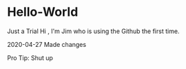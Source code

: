 # Hello-World
Just a Trial
Hi , I'm Jim who is using the Github the first time.

2020-04-27 Made changes

Pro Tip: Shut up

